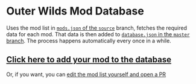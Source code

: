 # Outer Wilds Mod Database

Uses the mod list in [`mods.json` of the `source`](https://github.com/Raicuparta/ow-mod-db/blob/source/mods.json) branch, fetches the required data for each mod. That data is then added to [`database.json` in the `master` branch](https://github.com/Raicuparta/ow-mod-db/blob/master/database.json). The process happens automatically every once in a while.

## [Click here to add your mod to the database](https://github.com/Raicuparta/ow-mod-db/issues/new?assignees=Raicuparta&labels=add-mod&template=add-mod.yml&title=%5BYour+mod+name+here%5D)

Or, if you want, you can [edit the mod list yourself and open a PR](https://github.com/Raicuparta/outer-wilds-mod-db/edit/source/mods.json)
